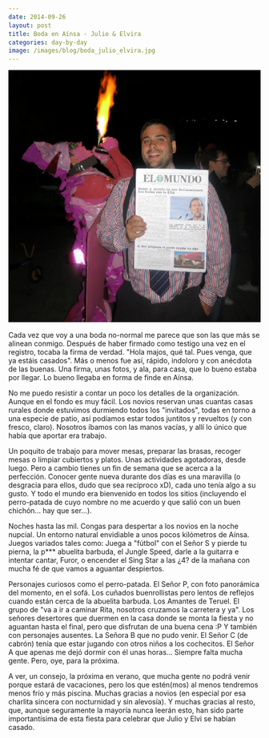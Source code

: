 ```yaml
---
date: 2014-09-26
layout: post
title: Boda en Aínsa - Julio & Elvira
categories: day-by-day
image: /images/blog/boda_julio_elvira.jpg
---
```


[![Boda Julio y Elvira - Miky - Miguel](/images/blog/boda_julio_elvira.jpg)](/images/blog/boda_julio_elvira.jpg)

Cada vez que voy a una boda no-normal me parece que son las que más se alinean conmigo. Después de haber firmado como testigo una vez en el registro, tocaba la firma de verdad. "Hola majos, qué tal. Pues venga, que ya estáis casados". Más o menos fue así, rápido, indoloro y con anécdota de las buenas. Una firma, unas fotos, y ala, para casa, que lo bueno estaba por llegar. Lo bueno llegaba en forma de finde en Aínsa.

No me puedo resistir a contar un poco los detalles de la organización. Aunque en el fondo es muy fácil. Los novios reservan unas cuantas casas rurales donde estuvimos durmiendo todos los "invitados", todas en torno a una especie de patio, así podíamos estar todos juntitos y revueltos (y con fresco, claro). Nosotros íbamos con las manos vacías, y allí lo único que había que aportar era trabajo.

Un poquito de trabajo para mover mesas, preparar las brasas, recoger mesas o limpiar cubiertos y platos. Unas actividades agotadoras, desde luego. Pero a cambio tienes un fin de semana que se acerca a la perfección. Conocer gente nueva durante dos días es una maravilla (o desgracia para ellos, dudo que sea recíproco xD), cada uno tenía algo a su gusto. Y todo el mundo era bienvenido en todos los sitios (incluyendo el perro-patada de cuyo nombre no me acuerdo y que salió con un buen chichón... hay que ser...).

Noches hasta las mil. Congas para despertar a los novios en la noche nupcial. Un entorno natural envidiable a unos pocos kilómetros de Aínsa. Juegos variados tales como: Juega a "fútbol" con el Señor S y pierde tu pierna, la p*** abuelita barbuda, el Jungle Speed, darle a la guitarra e intentar cantar, Furor, o encender el Sing Star a las ¿4? de la mañana con mucha fé de que vamos a aguantar despiertos.

Personajes curiosos como el perro-patada. El Señor P, con foto panorámica del momento, en el sofá. Los cuñados buenrollistas pero lentos de reflejos cuando están cerca de la abuelita barbuda. Los Amantes de Teruel. El grupo de "va a ir a caminar Rita, nosotros cruzamos la carretera y ya". Los señores desertores que duermen en la casa donde se monta la fiesta y no aguantan hasta el final, pero que disfrutan de una buena cena :P Y también con personajes ausentes. La Señora B que no pudo venir. El Señor C (de cabrón) tenía que estar jugando con otros niños a los cochecitos. El Señor A que apenas me dejó dormir con él unas horas... Siempre falta mucha gente. Pero, oye, para la próxima.

A ver, un consejo, la próxima en verano, que mucha gente no podrá venir porque estará de vacaciones, pero los que estén(mos) al menos tendremos menos frío y más piscina. Muchas gracias a novios (en especial por esa charlita sincera con nocturnidad y sin alevosía). Y muchas gracias al resto, que, aunque seguramente la mayoría nunca leerán esto, han sido parte importantísima de esta fiesta para celebrar que Julio y Elvi se habían casado.
